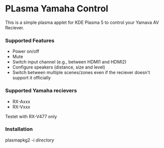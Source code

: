 # PLasma Yamaha Control

This is a simple plasma applet for KDE Plasma 5 to control your Yamava AV Reciever.

### Supported Features
* Power on/off
* Mute
* Switch input channel (e.g., between HDMI1 and HDMI2)
* Configure speakers (distance, size and level)
* Switch between multiple scenes/zones even if the reciever doesn't support it officially

### Supported Yamaha recievers
* RX-Axxx
* RX-Vxxx

Testet with RX-V477 only

### Installation

plasmapkg2  -i *directory*
